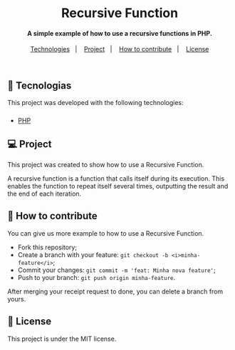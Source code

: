 <h1 align="center">
Recursive Function
</h1>

<h4 align="center">
  A simple example of how to use a recursive functions in PHP.
</h4>
<p align="center">
  <a href="#rocket-technologies">Technologies</a>&nbsp;&nbsp;&nbsp;|&nbsp;&nbsp;&nbsp;
  <a href="#-project">Project</a>&nbsp;&nbsp;&nbsp;|&nbsp;&nbsp;&nbsp;
  <a href="#-how-to-contribute">How to contribute</a>&nbsp;&nbsp;&nbsp;|&nbsp;&nbsp;&nbsp;
  <a href="#memo-licença">License</a>
</p>

<br>

## :rocket: Tecnologias

This project was developed with the following technologies:
### 
- [PHP](https://www.php.net/)

 

## 💻 Project
This project was created to show how to use a Recursive Function. 

A recursive function is a function that calls itself during its execution. This enables the function to repeat itself several times, outputting the result and the end of each iteration. 


## 🤔 How to contribute
You can give us more example to how to use a Recursive Function.
- Fork this repository;
- Create a branch with your feature: `git checkout -b <i>minha-feature</i>`;
- Commit your changes: `git commit -m 'feat: Minha nova feature'`;
- Push to your branch: `git push origin minha-feature`.

After merging your receipt request to done, you can delete a branch from yours.

## :memo: License

This project is under the MIT license.




